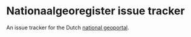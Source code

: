 Nationaalgeoregister issue tracker
==================================

An issue tracker for the Dutch [national geoportal](http://www.nationaalgeoregister.nl).
